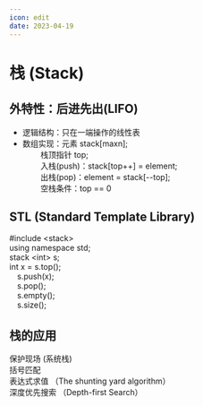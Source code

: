 ```yaml
---
icon: edit
date: 2023-04-19
---
```


# 栈 (Stack)
## 外特性：后进先出(LIFO)
* 逻辑结构：只在一端操作的线性表  
* 数组实现：元素 stack[maxn];   
&emsp; &emsp;栈顶指针 top;  
&emsp; &emsp;入栈(push)：stack[top++] = element;  
&emsp; &emsp;出栈(pop)：element = stack[--top];  
&emsp; &emsp;空栈条件：top == 0  
## STL (Standard Template Library)
#include &lt;stack&gt;  
using namespace std;  
stack &lt;int&gt; s;  
int x = s.top();  
&emsp;s.push(x);  
&emsp;s.pop();  
&emsp;s.empty();   
&emsp;s.size(); 

## 栈的应用
保护现场 (系统栈)  
括号匹配  
表达式求值 （The shunting yard algorithm）  
深度优先搜索 （Depth-first Search）  



